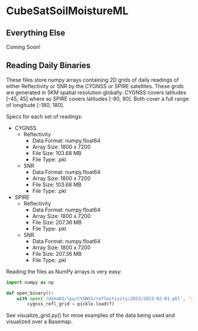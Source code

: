 # CubeSatSoilMoistureML

## Everything Else

Coming Soon!

## Reading Daily Binaries

These files store numpy arrays containing 2D grids of daily readings of either Reflectivity or SNR by the CYGNSS or SPIRE satellites. These grids are generated in 5KM spatial resolution globally. CYGNSS covers latitudes [-45, 45] where as SPIRE covers latitudes [-90, 90]. Both cover a full range of longitude [-180, 180].

Specs for each set of readings: 
- CYGNSS
    - Reflectivity
        - Data Format: numpy.float64 
        - Array Size: 1800 x 7200
        - File Size: 103.68 MB
        - File Type: .pkl
    - SNR
        - Data Format: numpy.float64
        - Array Size: 1800 x 7200
        - File Size: 103.68 MB
        - File Type: .pkl
- SPIRE
    - Reflectivity
        - Data Format: numpy.float64
        - Array Size: 1800 x 7200
        - File Size: 207.36 MB
        - File Type: .pkl
    - SNR
        - Data Format: numpy.float64
        - Array Size: 1800 x 7200
        - File Size: 207.36 MB
        - File Type: .pkl

Reading the files as NumPy arrays is very easy:
```py
import numpy as np

def open_binary():
    with open('/data01/lpu/CYGNSS/reflectivity/2023/2023-02-01.pkl', 'rb') as f:
        cygnss_refl_grid = pickle.load(f)
```

See visualize_grid.py() for mroe examples of the data being used and visualized over a Basemap.